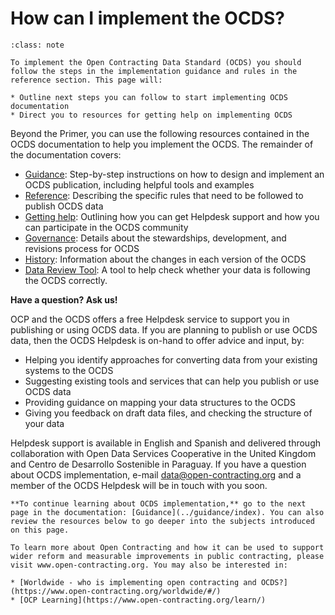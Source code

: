 # How can I implement the OCDS?

```{admonition} Objectives
:class: note

To implement the Open Contracting Data Standard (OCDS) you should follow the steps in the implementation guidance and rules in the reference section. This page will:

* Outline next steps you can follow to start implementing OCDS documentation
* Direct you to resources for getting help on implementing OCDS
```

Beyond the Primer, you can use the following resources contained in the OCDS documentation to help you implement the OCDS. The remainder of the documentation covers:

* [Guidance](../guidance/index): Step-by-step instructions on how to design and implement an OCDS publication, including helpful tools and examples
* [Reference](../schema/index): Describing the specific rules that need to be followed to publish OCDS data
* [Getting help](../support/index): Outlining how you can get Helpdesk support and how you can participate in the OCDS community
* [Governance](../governance/index): Details about the stewardships, development, and revisions process for OCDS
* [History](../history/index): Information about the changes in each version of the OCDS
* [Data Review Tool](https://standard.open-contracting.org/review/): A tool to help check whether your data is following the OCDS correctly.

**Have a question? Ask us!**

OCP and the OCDS offers a free Helpdesk service to support you in publishing or using OCDS data. If you are planning to publish or use OCDS data, then the OCDS Helpdesk is on-hand to offer advice and input, by:

* Helping you identify approaches for converting data from your existing systems to the OCDS
* Suggesting existing tools and services that can help you publish or use OCDS data
* Providing guidance on mapping your data structures to the OCDS
* Giving you feedback on draft data files, and checking the structure of your data

Helpdesk support is available in English and Spanish and delivered through collaboration with Open Data Services Cooperative in the United Kingdom and Centro de Desarrollo Sostenible in Paraguay. If you have a question about OCDS implementation, e-mail [data@open-contracting.org](mailto:data@open-contracting.org) and a member of the OCDS Helpdesk will be in touch with you soon.

```{note}
**To continue learning about OCDS implementation,** go to the next page in the documentation: [Guidance](../guidance/index). You can also review the resources below to go deeper into the subjects introduced on this page.

To learn more about Open Contracting and how it can be used to support wider reform and measurable improvements in public contracting, please visit www.open-contracting.org. You may also be interested in:

* [Worldwide - who is implementing open contracting and OCDS?](https://www.open-contracting.org/worldwide/#/)
* [OCP Learning](https://www.open-contracting.org/learn/)
```

